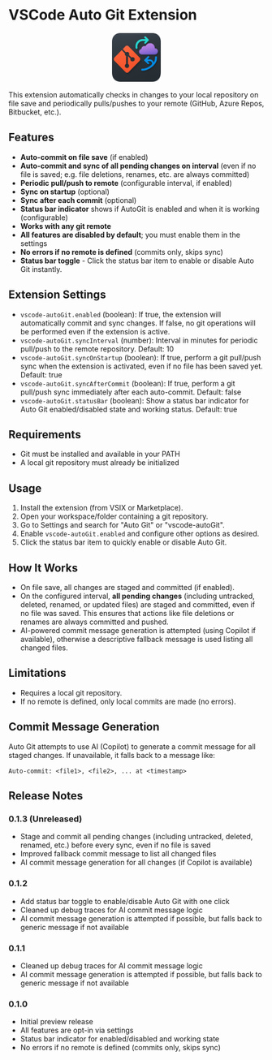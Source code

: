 # VSCode Auto Git Extension

<p align="center">
  <img src="icon2.png" alt="VSCode Auto Git Extension Icon" width="96" height="96">
</p>

This extension automatically checks in changes to your local repository on file save and periodically pulls/pushes to your remote (GitHub, Azure Repos, Bitbucket, etc.).

## Features
- **Auto-commit on file save** (if enabled)
- **Auto-commit and sync of all pending changes on interval** (even if no file is saved; e.g. file deletions, renames, etc. are always committed)
- **Periodic pull/push to remote** (configurable interval, if enabled)
- **Sync on startup** (optional)
- **Sync after each commit** (optional)
- **Status bar indicator** shows if AutoGit is enabled and when it is working (configurable)
- **Works with any git remote**
- **All features are disabled by default**; you must enable them in the settings
- **No errors if no remote is defined** (commits only, skips sync)
- **Status bar toggle** - Click the status bar item to enable or disable Auto Git instantly.

## Extension Settings
- `vscode-autoGit.enabled` (boolean): If true, the extension will automatically commit and sync changes. If false, no git operations will be performed even if the extension is active.
- `vscode-autoGit.syncInterval` (number): Interval in minutes for periodic pull/push to the remote repository. Default: 10
- `vscode-autoGit.syncOnStartup` (boolean): If true, perform a git pull/push sync when the extension is activated, even if no file has been saved yet. Default: true
- `vscode-autoGit.syncAfterCommit` (boolean): If true, perform a git pull/push sync immediately after each auto-commit. Default: false
- `vscode-autoGit.statusBar` (boolean): Show a status bar indicator for Auto Git enabled/disabled state and working status. Default: true

## Requirements
- Git must be installed and available in your PATH
- A local git repository must already be initialized

## Usage
1. Install the extension (from VSIX or Marketplace).
2. Open your workspace/folder containing a git repository.
3. Go to Settings and search for "Auto Git" or "vscode-autoGit".
4. Enable `vscode-autoGit.enabled` and configure other options as desired.
5. Click the status bar item to quickly enable or disable Auto Git.

## How It Works
- On file save, all changes are staged and committed (if enabled).
- On the configured interval, **all pending changes** (including untracked, deleted, renamed, or updated files) are staged and committed, even if no file was saved. This ensures that actions like file deletions or renames are always committed and pushed.
- AI-powered commit message generation is attempted (using Copilot if available), otherwise a descriptive fallback message is used listing all changed files.

## Limitations
- Requires a local git repository.
- If no remote is defined, only local commits are made (no errors).

## Commit Message Generation

Auto Git attempts to use AI (Copilot) to generate a commit message for all staged changes. If unavailable, it falls back to a message like:

```
Auto-commit: <file1>, <file2>, ... at <timestamp>
```

## Release Notes

### 0.1.3 (Unreleased)
- Stage and commit all pending changes (including untracked, deleted, renamed, etc.) before every sync, even if no file is saved
- Improved fallback commit message to list all changed files
- AI commit message generation for all changes (if Copilot is available)

### 0.1.2
- Add status bar toggle to enable/disable Auto Git with one click
- Cleaned up debug traces for AI commit message logic
- AI commit message generation is attempted if possible, but falls back to generic message if not available

### 0.1.1
- Cleaned up debug traces for AI commit message logic
- AI commit message generation is attempted if possible, but falls back to generic message if not available

### 0.1.0
- Initial preview release
- All features are opt-in via settings
- Status bar indicator for enabled/disabled and working state
- No errors if no remote is defined (commits only, skips sync)
